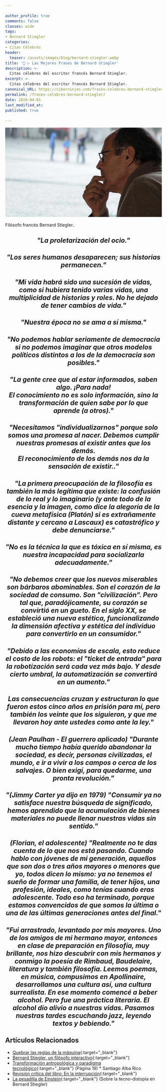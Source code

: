```yaml
---

author_profile: true
comments: false
classes: wide
tags:
- Bernard Stiegler
categories:
- Citas Célebres
header:
  teaser: /assets/images/blog/bernard-stiegler.webp
title: '📢 ▷ Las Mejores Frases de Bernard Stiegler'
description: >-
  Citas célebres del escritor francés Bernard Stiegler.
excerpt: >-
  Citas célebres del escritor francés Bernard Stiegler.
canonical_URL: https://ciberninjas.com/frases-celebres-bernard-stiegler/
permalink: /frases-celebres-bernard-stiegler/
date: 2020-04-01
last_modified_at: 
published: true

---
```


![Retrato del escritor francés Bernard Stiegler](/assets/images/blog/bernard-stiegler.webp "Retrato del escritor francés Bernard Stiegler")

Filósofo francés Bernard Stiegler..

<h2><p align="center"><cite>"La proletarización del ocio."</cite></p></h2>

<h2><p align="center"><cite>"Los seres humanos desaparecen; sus historias permanecen."</cite></p></h2>

<h2><p align="center"><cite>"Mi vida habrá sido una sucesión de vidas, como si hubiera tenido varias vidas, una multiplicidad de historias y roles. No he dejado de tener cambios de vida."</cite></p></h2>

<h2><p align="center"><cite>"Nuestra época no se ama a sí misma."</cite></p></h2>

<h2><p align="center"><cite>"No podemos hablar seriamente de democracia si no podemos imaginar que otros modelos políticos distintos a los de la democracia son posibles."</cite></p></h2>

<h2><p align="center"><cite>"La gente cree que al estar informados, saben algo. ¡Para nada!<br/>El conocimiento no es solo información, sino la transformación de quien sabe por lo que aprende (a otros)."</cite></p></h2>

<h2><p align="center"><cite>"Necesitamos "individualizarnos" porque solo somos una promesa al nacer. Debemos cumplir nuestras promesas al existir antes que los demás.<br/>El reconocimiento de los demás nos da la sensación de existir.."</cite></p></h2>

<h2><p align="center"><cite>"La primera preocupación de la filosofía es también la más legítima que existe: la confusión de lo real y lo imaginario (y ante todo de la esencia y la imagen, como dice la alegoría de la cueva metafísica (Platón) si es extrañamente distante y cercano a Lascaux) es catastrófico y debe denunciarse."</cite></p></h2>

<h2><p align="center"><cite>"No es la técnica la que es tóxica en sí misma, es nuestra incapacidad para socializarla adecuadamente."</cite></p></h2>

<h2><p align="center"><cite>"No debemos creer que los nuevos miserables son bárbaros abominables. Son el corazón de la sociedad de consumo. Son "civilización". Pero tal que, paradójicamente, su corazón se convirtió en un gueto. En el siglo XX, se estableció una nueva estética, funcionalizando la dimensión afectiva y estética del individuo para convertirlo en un consumidor."</cite></p></h2>

<h2><p align="center"><cite>"Debido a las economías de escala, esto reduce el costo de los robots: el "ticket de entrada" para la robotización será cada vez más bajo. Y desde cierto umbral, la automatización se convertirá en un aumento."</cite></p></h2>

<h2><p align="center"><cite>Las consecuencias cruzan y estructuran lo que fueron estos cinco años en prisión para mí, pero también los veinte que los siguieron, y que me llevaron hoy ante ustedes como ante la ley."</cite></p></h2>

<h2><p align="center"><cite>(Jean Paulhan - El guerrero aplicado) "Durante mucho tiempo había querido abandonar la sociedad, es decir, personas civilizadas, el mundo, e ir a vivir a los campos o cerca de los salvajes. O bien exigí, para quedarme, una pronta revolución."</cite></p></h2>

<h2><p align="center"><cite>"(Jimmy Carter ya dijo en 1979) "Consumir ya no satisface nuestra búsqueda de significado, hemos aprendido que la acumulación de bienes materiales no puede llenar nuestras vidas sin sentido."</cite></p></h2>

<h2><p align="center"><cite>(Florian, el adolescente) "Realmente no te das cuenta de lo que nos está pasando. Cuando hablo con jóvenes de mi generación, aquellos que son dos o tres años mayores o menores que yo, todos dicen lo mismo: ya no tenemos el sueño de formar una familia, de tener hijos, una profesión, ideales, como tenías cuando eras adolescente. Todo eso ha terminado, porque estamos convencidos de que somos la última o una de las últimas generaciones antes del final."</cite></p></h2>

<h2><p align="center"><cite>"Fui arrastrado, levantado por mis mayores. Uno de los amigos de mi hermano mayor, entonces en clase de preparación en filosofía, muy brillante, nos hizo descubrir con mis hermanos y conmigo la poesía de Rimbaud, Baudelaire, literatura y también filosofía. Leemos poemas, en música, compusimos en Apollinaire, desarrollamos una cultura así, una cultura surrealista. En ese momento comencé a beber alcohol. Pero fue una práctica literaria. El alcohol dio alivio a nuestras vidas. Pasamos nuestras tardes escuchando jazz, leyendo textos y bebiendo."</cite></p></h2>
<!-- https://www.babelio.com/auteur/Bernard-Stiegler/6098/citations s-->
<!-- http://evene.lefigaro.fr/citations/bernard-stiegler -->

## Artículos Relacionados

- [Quebrar las reglas de la máquina](https://www.clarin.com/rn/ideas/Quebrar-reglas-maquina_0_BJfDhXcwXx.html){:target="_blank"}
- [Bernard Stiegler, un filósofo interactivo](https://rebelion.org/bernard-stiegler-un-filosofo-interactivo/){:target="_blank"}
- [Transformación antropológica y paradigma tecnológico](https://www.fuhem.es/papeles_articulo/transformacion-antropologica-y-paradigma-tecnologico/){:target="_blank"} (Página 19) * Santiago Alba Rico
- [Revisión crítica del libro: En la interrupción](https://www.cairn.info/revue-francaise-d-ethique-appliquee-2017-2-page-126.htm#){:target="_blank"}
- [La pesadilla de Einstein](http://ctheory.net/ctheory_wp/la-pesadilla-de-einstein-sobre-la-tecno-distopia-en-bernard-stiegler/){:target="_blank"} (Sobre la tecno-distopía en Bernard Stiegler)